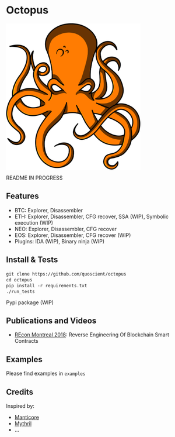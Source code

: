# Octopus

<img src="/images/logo-medium.png" align="center" height="400px"/>

README IN PROGRESS

## Features

* BTC: Explorer, Disassembler
* ETH: Explorer, Disassembler, CFG recover, SSA (WIP), Symbolic execution (WIP)
* NEO: Explorer, Disassembler, CFG recover
* EOS: Explorer, Disassembler, CFG recover (WIP)
* Plugins: IDA (WIP), Binary ninja (WIP)

## Install & Tests

```
git clone https://github.com/quoscient/octopus
cd octopus
pip install -r requirements.txt
./run_tests
```

Pypi package (WIP)

## Publications and Videos

* [REcon Montreal 2018](https://recon.cx/2018/montreal/): Reverse Engineering Of Blockchain Smart Contracts

## Examples

Please find examples in ```examples```

## Credits

Inspired by:
* [Manticore](https://github.com/trailofbits/manticore)
* [Mythril](https://github.com/ConsenSys/mythril)
* ...